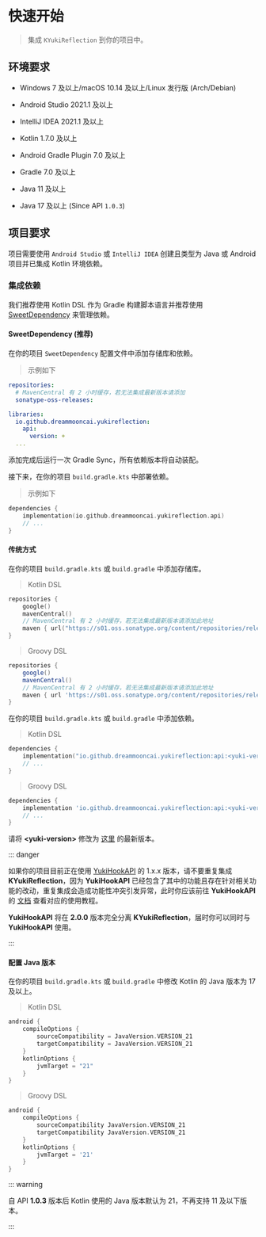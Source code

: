 # 快速开始

> 集成 `KYukiReflection` 到你的项目中。

## 环境要求

- Windows 7 及以上/macOS 10.14 及以上/Linux 发行版 (Arch/Debian)

- Android Studio 2021.1 及以上

- IntelliJ IDEA 2021.1 及以上

- Kotlin 1.7.0 及以上

- Android Gradle Plugin 7.0 及以上

- Gradle 7.0 及以上

- Java 11 及以上

- Java 17 及以上 (Since API `1.0.3`)

## 项目要求

项目需要使用 `Android Studio` 或 `IntelliJ IDEA` 创建且类型为 Java 或 Android 项目并已集成 Kotlin 环境依赖。

### 集成依赖

我们推荐使用 Kotlin DSL 作为 Gradle 构建脚本语言并推荐使用 [SweetDependency](https://github.com/HighCapable/SweetDependency) 来管理依赖。

#### SweetDependency (推荐)

在你的项目 `SweetDependency` 配置文件中添加存储库和依赖。

> 示例如下

```yaml
repositories:
  # MavenCentral 有 2 小时缓存，若无法集成最新版本请添加
  sonatype-oss-releases:

libraries:
  io.github.dreammooncai.yukireflection:
    api:
      version: +
  ...
```

添加完成后运行一次 Gradle Sync，所有依赖版本将自动装配。

接下来，在你的项目 `build.gradle.kts` 中部署依赖。

> 示例如下

```kotlin
dependencies {
    implementation(io.github.dreammooncai.yukireflection.api)
    // ...
}
```

#### 传统方式

在你的项目 `build.gradle.kts` 或 `build.gradle` 中添加存储库。

> Kotlin DSL

```kotlin
repositories {
    google()
    mavenCentral()
    // MavenCentral 有 2 小时缓存，若无法集成最新版本请添加此地址
    maven { url("https://s01.oss.sonatype.org/content/repositories/releases/") }
}
```

> Groovy DSL

```groovy
repositories {
    google()
    mavenCentral()
    // MavenCentral 有 2 小时缓存，若无法集成最新版本请添加此地址
    maven { url 'https://s01.oss.sonatype.org/content/repositories/releases/' }
}
```

在你的项目 `build.gradle.kts` 或 `build.gradle` 中添加依赖。

> Kotlin DSL

```kotlin
dependencies {
    implementation("io.github.dreammooncai.yukireflection:api:<yuki-version>")
    // ...
}
```

> Groovy DSL

```groovy
dependencies {
    implementation 'io.github.dreammooncai.yukireflection:api:<yuki-version>'
    // ...
}
```

请将 **&lt;yuki-version&gt;** 修改为 [这里](../about/changelog) 的最新版本。

::: danger

如果你的项目目前正在使用 [YukiHookAPI](https://github.com/HighCapable/YukiHookAPI) 的 1.x.x 版本，请不要重复集成 **KYukiReflection**，因为 **YukiHookAPI** 已经包含了其中的功能且存在针对相关功能的改动，重复集成会造成功能性冲突引发异常，此时你应该前往 **YukiHookAPI** 的 [文档](https://dreammooncai.github.io/YukiHookAPI/zh-cn/) 查看对应的使用教程。

**YukiHookAPI** 将在 **2.0.0** 版本完全分离 **KYukiReflection**，届时你可以同时与 **YukiHookAPI** 使用。

:::

#### 配置 Java 版本

在你的项目 `build.gradle.kts` 或 `build.gradle` 中修改 Kotlin 的 Java 版本为 17 及以上。

> Kotlin DSL

```kt
android {
    compileOptions {
        sourceCompatibility = JavaVersion.VERSION_21
        targetCompatibility = JavaVersion.VERSION_21
    }
    kotlinOptions {
        jvmTarget = "21"
    }
}
```

> Groovy DSL

```groovy
android {
    compileOptions {
        sourceCompatibility JavaVersion.VERSION_21
        targetCompatibility JavaVersion.VERSION_21
    }
    kotlinOptions {
        jvmTarget = '21'
    }
}
```

::: warning

自 API **1.0.3** 版本后 Kotlin 使用的 Java 版本默认为 21，不再支持 11 及以下版本。

:::